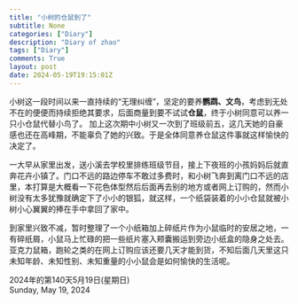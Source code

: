 ```yaml
---
title: "小树的仓鼠到了"
subtitle: None
categories: ["Diary"]
description: "Diary of zhao"
tags: ["Diary"]
comments: True
layout: post 
date: 2024-05-19T19:15:01Z
---
```

小树这一段时间以来一直持续的“无理纠缠”，坚定的要养**鹦鹉、文鸟**，考虑到无处不在的便便而持续拒绝其要求，后面商量到要不试试**仓鼠**，终于小树同意可以养一只小仓鼠代替小鸟了。 加上这次期中小树又一次到了班级前五，这几天她的自豪感也还在高峰期，不能辜负了她的兴致。于是全体同意养仓鼠这件事就这样愉快的决定了。  
   
一大早从家里出发，送小溪去学校里排练班级节目，接上下夜班的小孩妈妈后就直奔花卉小镇了。门口不远的路边停车不敢过多费时，和小树飞奔到离门口不远的店里，本打算是大概看一下花色体型然后后面再去别的地方或者网上订购的，然而小树没有太多犹豫就确定下了小小的银狐，就这样，一个纸袋装着的小小仓鼠就被小树小心翼翼的捧在手中拿回了家中。  

到家里兴致不减，暂时整理了一个小纸箱加上碎纸片作为小鼠临时的安居之地，一有碎纸屑，小鼠马上忙碌的把一些纸片塞入颊囊搬运到旁边小纸盒的隐身之处去。亚克力鼠箱，跑轮之类的在网上订购应该还要几天才能到货，不知后面几天里这只未知年龄、未知性别、未知重量的小小鼠会是如何愉快的生活呢。


2024年的第140天5月19日(星期日)   
Sunday, May 19, 2024